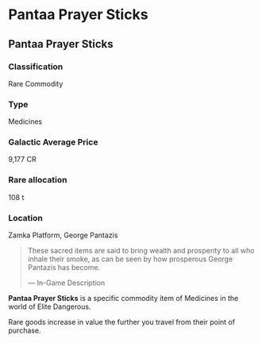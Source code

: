 # Pantaa Prayer Sticks
## Pantaa Prayer Sticks

### Classification

Rare Commodity

### Type

Medicines

### Galactic Average Price

9,177 CR

### Rare allocation

108 t

### Location

Zamka Platform, George Pantazis

> 
> 
> These sacred items are said to bring wealth and prosperity to all who inhale their smoke, as can be seen by how prosperous George Pantazis has become.
> 
> 
> — In-Game Description
> 

**Pantaa Prayer Sticks** is a specific commodity item of Medicines in the world of Elite Dangerous.

Rare goods increase in value the further you travel from their point of purchase.